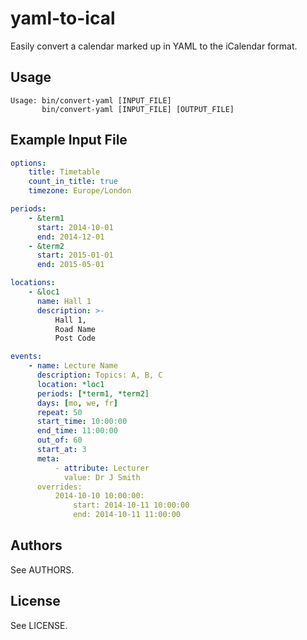 yaml-to-ical
============

Easily convert a calendar marked up in YAML to the iCalendar format.

Usage
-----
```
Usage: bin/convert-yaml [INPUT_FILE]
       bin/convert-yaml [INPUT_FILE] [OUTPUT_FILE]
```

Example Input File
------------------
```YAML
options:
    title: Timetable
    count_in_title: true
    timezone: Europe/London

periods:
    - &term1
      start: 2014-10-01
      end: 2014-12-01
    - &term2
      start: 2015-01-01
      end: 2015-05-01

locations:
    - &loc1
      name: Hall 1
      description: >-
          Hall 1,
          Road Name
          Post Code

events:
    - name: Lecture Name
      description: Topics: A, B, C
      location: *loc1
      periods: [*term1, *term2]
      days: [mo, we, fr]
      repeat: 50
      start_time: 10:00:00
      end_time: 11:00:00
      out_of: 60
      start_at: 3
      meta:
          - attribute: Lecturer
            value: Dr J Smith
      overrides:
          2014-10-10 10:00:00:
              start: 2014-10-11 10:00:00
              end: 2014-10-11 11:00:00
```

Authors
-------
See AUTHORS.

License
-------
See LICENSE.
